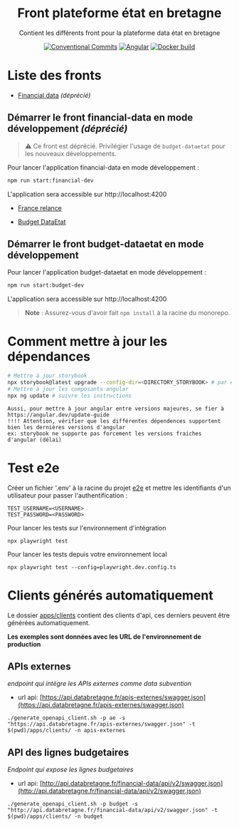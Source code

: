 <h1 align="center" style="border-bottom: none">
    <div>
        Front plateforme état en bretagne
    </div>
</h1>

<p align="center">
    Contient les différents front pour la plateforme data état en bretagne<br/>
</p>

<div align="center">
 
[![Conventional Commits](https://img.shields.io/badge/Conventional%20Commits-1.0.0-green.svg)](https://conventionalcommits.org)
[![Angular](https://img.shields.io/badge/angular-15-blue)](https://angular.io/)
[![Docker build](https://img.shields.io/badge/docker-automated-informational)](https://docs.docker.com/compose/)

</div>


# Liste des fronts

* [Financial data](./apps/financial-data/README.md) _(déprécié)_
## Démarrer le front financial-data en mode développement _(déprécié)_

> ⚠️ Ce front est déprécié. Privilégier l'usage de `budget-dataetat` pour les nouveaux développements.

Pour lancer l'application financial-data en mode développement :

```bash
npm run start:financial-dev
```

L'application sera accessible sur http://localhost:4200

* [France relance](./apps/france-relance/README.md)

* [Budget DataEtat](./apps/budget-dataetat/README.md)

## Démarrer le front budget-dataetat en mode développement

Pour lancer l'application budget-dataetat en mode développement :

```bash
npm run start:budget-dev
```

L'application sera accessible sur http://localhost:4200

> **Note** : Assurez-vous d'avoir fait `npm install` à la racine du monorepo.

## 

# Comment mettre à jour les dépendances

```bash
# Mettre à jour storybook
npx storybook@latest upgrade --config-dir=<DIRECTORY_STORYBOOK> # par ex. apps/common-lib/.storybook
# Mettre à jour les composants angular
npx ng update # suivre les instructions

```

    Aussi, pour mettre à jour angular entre versions majeures, se fier à https://angular.dev/update-guide
    !!!! Attention, vérifier que les différentes dépendences supportent bien les dernières versions d'angular
    ex: storybook ne supporte pas forcement les versions fraiches d'angular (délai)

# Test e2e

Créer un fichier '.env' à la racine du projet [e2e](./e2e) et mettre les identifiants d'un utilisateur pour passer l'authentification :  

```
TEST_USERNAME=<USERNAME>
TEST_PASSWORD=<PASSWORD>
```

Pour lancer les tests sur l'environnement d'intégration
```
npx playwright test
```

Pour lancer les tests depuis votre environnement local
```
npx playwright test --config=playwright.dev.config.ts
```

# Clients générés automatiquement

Le dossier [apps/clients](./apps/clients/) contient des clients d'api, ces derniers peuvent être générées automatiquement.

**Les exemples sont données avec les URL de l'environnement de production**

## APIs externes

*endpoint qui intègre les APIs externes comme data subvention*

 - url api: [https://api.databretagne.fr/apis-externes/swagger.json](https://api.databretagne.fr/apis-externes/swagger.json)

```
./generate_openapi_client.sh -p ae -s "https://api.databretagne.fr/apis-externes/swagger.json" -t $(pwd)/apps/clients/ -n apis-externes
```

## API des lignes budgetaires

*Endpoint qui expose les lignes budgetaires*

  - url api: [http://api.databretagne.fr/financial-data/api/v2/swagger.json](http://api.databretagne.fr/financial-data/api/v2/swagger.json)

```
./generate_openapi_client.sh -p budget -s "http://api.databretagne.fr/financial-data/api/v2/swagger.json" -t $(pwd)/apps/clients/ -n budget
```